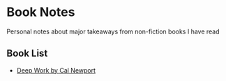 # Book Notes
Personal notes about major takeaways from non-fiction books I have read

## Book List
* [Deep Work by Cal Newport](/books/deepwork.md)
